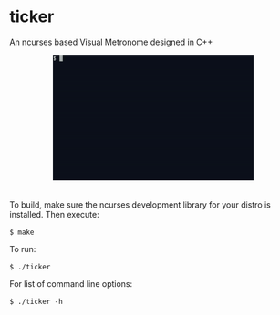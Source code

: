 # ticker

An ncurses based Visual Metronome designed in C++

<center><img src="https://raw.githubusercontent.com/medakk/ticker/master/readme_imgs/ticker_demo.gif" alt="Demo gif for ticker" width=70% height=70% /></center>

<br>

To build, make sure the ncurses development library for your distro is installed. Then execute:

    $ make

To run:

    $ ./ticker

For list of command line options:

    $ ./ticker -h

